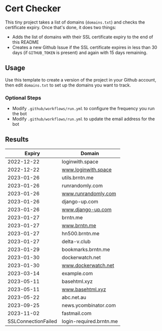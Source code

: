# Cert Checker

This tiny project takes a list of domains (`domains.txt`) and checks the certificate expiry. Once that's done, it does two things:

- Adds the list of domains with their SSL certificate expiry to the end of this README
- Creates a new Github Issue if the SSL certificate expires in less than 30 days (if `GITHUB_TOKEN` is present) and again with 15 days remaining.


## Usage

Use this template to create a version of the project in your Github account, then edit `domains.txt` to set up the domains you want to track.


### Optional Steps

- Modify `.github/workflows/run.yml` to configure the frequency you run the bot
- Modify `.github/workflows/run.yml` to update the email address for the bot

## Results

| Expiry    | Domain   |
|-----------|----------|
| 2022-12-22 | loginwith.space |
| 2022-12-22 | www.loginwith.space |
| 2023-01-26 | utils.brntn.me |
| 2023-01-26 | runrandomly.com |
| 2023-01-26 | www.runrandomly.com |
| 2023-01-26 | django-up.com |
| 2023-01-26 | www.django-up.com |
| 2023-01-27 | brntn.me |
| 2023-01-27 | www.brntn.me |
| 2023-01-27 | hn500.brntn.me |
| 2023-01-27 | delta-v.club |
| 2023-01-29 | bookmarks.brntn.me |
| 2023-01-30 | dockerwatch.net |
| 2023-01-30 | www.dockerwatch.net |
| 2023-03-14 | example.com |
| 2023-05-11 | basehtml.xyz |
| 2023-05-11 | www.basehtml.xyz |
| 2023-05-22 | abc.net.au |
| 2023-09-25 | news.ycombinator.com |
| 2023-11-02 | fastmail.com |
| SSLConnectionFailed | login-required.brntn.me |
